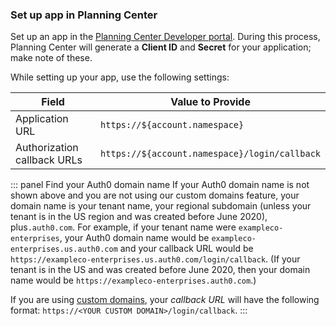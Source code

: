 ### Set up app in Planning Center

Set up an app in the [Planning Center Developer portal](https://api.planningcenteronline.com/oauth/applications). During this process, Planning Center will generate a **Client ID** and **Secret** for your application; make note of these.

While setting up your app, use the following settings:

| Field | Value to Provide |
| - | - |
| Application URL | `https://${account.namespace}` |
| Authorization callback URLs | `https://${account.namespace}/login/callback` |

::: panel Find your Auth0 domain name
If your Auth0 domain name is not shown above and you are not using our custom domains feature, your domain name is your tenant name, your regional subdomain (unless your tenant is in the US region and was created before June 2020), plus`.auth0.com`. For example, if your tenant name were `exampleco-enterprises`, your Auth0 domain name would be `exampleco-enterprises.us.auth0.com` and your callback URL would be `https://exampleco-enterprises.us.auth0.com/login/callback`. (If your tenant is in the US and was created before June 2020, then your domain name would be `https://exampleco-enterprises.auth0.com`.)

If you are using [custom domains](https://auth0.com/docs/custom-domains), your <dfn data-key="callback">callback URL</dfn> will have the following format: `https://<YOUR CUSTOM DOMAIN>/login/callback`.
:::
